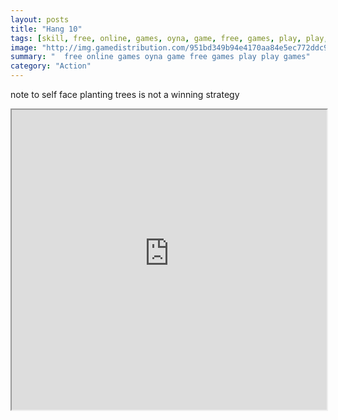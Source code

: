 ```yaml
---
layout: posts
title: "Hang 10"
tags: [skill, free, online, games, oyna, game, free, games, play, play, games]
image: "http://img.gamedistribution.com/951bd349b94e4170aa84e5ec772ddc91.jpg"
summary: "  free online games oyna game free games play play games"
category: "Action"
---
```


note to self face planting trees is not a winning strategy

<iframe width="100%" height="480px;" src="http://flash.gamedistribution.com?game=951bd349b94e4170aa84e5ec772ddc91"></iframe>